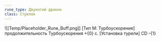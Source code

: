 ```yaml
---
rune_type: Двуногий дракон
class: Стрелок
---
```

![[Temp/Placeholder_Rune_Buff.png]]
[Тип М: Турбоускорение] продолжительность Турбоускорения +{0} с. [Установка турели] CD -{1}

